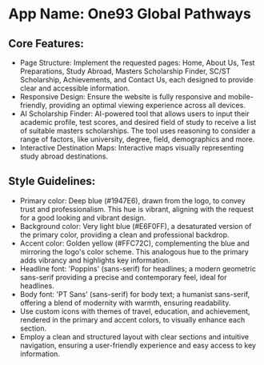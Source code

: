 # **App Name**: One93 Global Pathways

## Core Features:

- Page Structure: Implement the requested pages: Home, About Us, Test Preparations, Study Abroad, Masters Scholarship Finder, SC/ST Scholarship, Achievements, and Contact Us, each designed to provide clear and accessible information.
- Responsive Design: Ensure the website is fully responsive and mobile-friendly, providing an optimal viewing experience across all devices.
- AI Scholarship Finder: AI-powered tool that allows users to input their academic profile, test scores, and desired field of study to receive a list of suitable masters scholarships.  The tool uses reasoning to consider a range of factors, like university, degree, field, demographics and more.
- Interactive Destination Maps: Interactive maps visually representing study abroad destinations.

## Style Guidelines:

- Primary color: Deep blue (#1947E6), drawn from the logo, to convey trust and professionalism.  This hue is vibrant, aligning with the request for a good looking and vibrant design.
- Background color: Very light blue (#E6F0FF), a desaturated version of the primary color, providing a clean and professional backdrop.
- Accent color: Golden yellow (#FFC72C), complementing the blue and mirroring the logo's color scheme. This analogous hue to the primary adds vibrancy and highlights key information.
- Headline font: 'Poppins' (sans-serif) for headlines; a modern geometric sans-serif providing a precise and contemporary feel, ideal for headlines.
- Body font: 'PT Sans' (sans-serif) for body text; a humanist sans-serif, offering a blend of modernity with warmth, ensuring readability.
- Use custom icons with themes of travel, education, and achievement, rendered in the primary and accent colors, to visually enhance each section.
- Employ a clean and structured layout with clear sections and intuitive navigation, ensuring a user-friendly experience and easy access to key information.